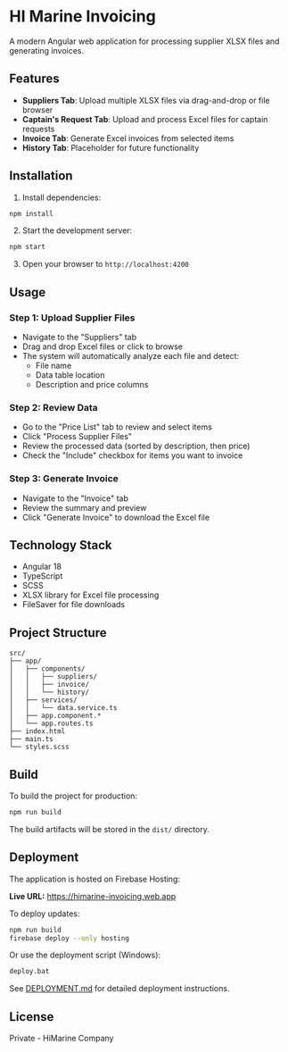 # HI Marine Invoicing

A modern Angular web application for processing supplier XLSX files and generating invoices.

## Features

- **Suppliers Tab**: Upload multiple XLSX files via drag-and-drop or file browser
- **Captain's Request Tab**: Upload and process Excel files for captain requests
- **Invoice Tab**: Generate Excel invoices from selected items
- **History Tab**: Placeholder for future functionality

## Installation

1. Install dependencies:
```bash
npm install
```

2. Start the development server:
```bash
npm start
```

3. Open your browser to `http://localhost:4200`

## Usage

### Step 1: Upload Supplier Files
- Navigate to the "Suppliers" tab
- Drag and drop Excel files or click to browse
- The system will automatically analyze each file and detect:
  - File name
  - Data table location
  - Description and price columns

### Step 2: Review Data
- Go to the "Price List" tab to review and select items
- Click "Process Supplier Files"
- Review the processed data (sorted by description, then price)
- Check the "Include" checkbox for items you want to invoice

### Step 3: Generate Invoice
- Navigate to the "Invoice" tab
- Review the summary and preview
- Click "Generate Invoice" to download the Excel file

## Technology Stack

- Angular 18
- TypeScript
- SCSS
- XLSX library for Excel file processing
- FileSaver for file downloads

## Project Structure

```
src/
├── app/
│   ├── components/
│   │   ├── suppliers/
│   │   ├── invoice/
│   │   └── history/
│   ├── services/
│   │   └── data.service.ts
│   ├── app.component.*
│   └── app.routes.ts
├── index.html
├── main.ts
└── styles.scss
```

## Build

To build the project for production:

```bash
npm run build
```

The build artifacts will be stored in the `dist/` directory.

## Deployment

The application is hosted on Firebase Hosting:

**Live URL:** https://himarine-invoicing.web.app

To deploy updates:

```bash
npm run build
firebase deploy --only hosting
```

Or use the deployment script (Windows):
```bash
deploy.bat
```

See [DEPLOYMENT.md](DEPLOYMENT.md) for detailed deployment instructions.

## License

Private - HiMarine Company


